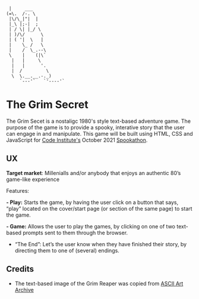 
     |     ___
    (=\.  /-. \
     |\/\_|"|  |
     |_\ |;-|  ;
     | / \| |_/ \
     | )/\/      \
     | ( '|  \   |
     |    \_ /   \
     |    /  \_.--\
     \    |    (|\`
      |   |     \
      |   |      '.
      |  /         \
      \  \.__.__.-._)
         `---'`   `'----'`

# The Grim Secret

The Grim Secet is a nostaligc 1980's style text-based adventure game. The purpose of the game is to provide a spooky, interative story that the user can engage in and manipulate. This game will be built using HTML, CSS and JavaScript for [Code Institute's](https://codeinstitute.net/) October 2021 [Spookathon](https://hackathon.codeinstitute.net/hackathon/12/).
                      
## UX

**Target market**: Millenialls and/or anybody that enjoys an authentic 80’s game-like experience

Features:

**- Play:** Starts the game, by having the user click on a button that says, “play” located on the cover/start page (or section of the same page) to start the game.

**- Game:** Allows the user to play the games, by clicking on one of two text-based prompts sent to them through the browser.

- “The End”: Let’s the user know when they have finished their story, by directing them to one of (several) endings.

## Credits

- The text-based image of the Grim Reaper was copied from [ASCII Art Archive](https://www.asciiart.eu/mythology/grim-reapers)
